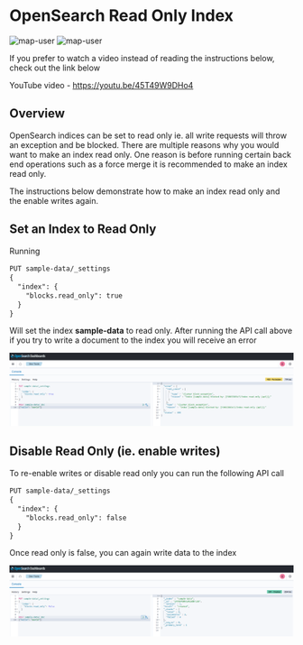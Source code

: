 # OpenSearch Read Only Index

<img width="85" alt="map-user" src="https://img.shields.io/badge/views-1703-green"> <img width="125" alt="map-user" src="https://img.shields.io/badge/unique visits-1163-green">

If you prefer to watch a video instead of reading the instructions below, check out the link below

YouTube video - https://youtu.be/45T49W9DHo4

## Overview
OpenSearch indices can be set to read only ie. all write requests will throw an exception and be blocked. There are multiple reasons why you would want to make an index read only. One reason is before running certain back end operations such as a force merge it is recommended to make an index read only.

The instructions below demonstrate how to make an index read only and the enable writes again.

## Set an Index to Read Only

Running

```
PUT sample-data/_settings
{
  "index": {
    "blocks.read_only": true
  }
}
```

Will set the index **sample-data** to read only. After running the API call above if you try to write a document to the index you will receive an error

<img width="800" alt="cat_indicies_1" src="https://github.com/ev2900/OpenSearch_Read_Only_Index/blob/main/README/read_only_true.PNG">

## Disable Read Only (ie. enable writes)

To re-enable writes or disable read only you can run the following API call

```
PUT sample-data/_settings
{
  "index": {
    "blocks.read_only": false
  }
}
```

Once read only is false, you can again write data to the index

<img width="800" alt="cat_indicies_1" src="https://github.com/ev2900/OpenSearch_Read_Only_Index/blob/main/README/read_only_false.PNG">
